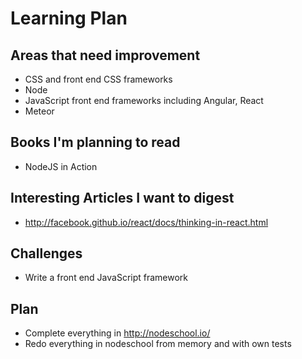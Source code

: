 Learning Plan
=============

Areas that need improvement
----------

* CSS and front end CSS frameworks
* Node
* JavaScript front end frameworks including Angular, React
* Meteor

Books I'm planning to read
----------

* NodeJS in Action

Interesting Articles I want to digest
----------

* http://facebook.github.io/react/docs/thinking-in-react.html

Challenges
----------

* Write a front end JavaScript framework

Plan
-------

* Complete everything in http://nodeschool.io/
* Redo everything in nodeschool from memory and with own tests
